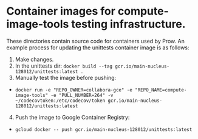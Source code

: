 # Container images for compute-image-tools testing infrastructure.
These directories contain source code for containers used by Prow. An example
process for updating the unittests container image is as follows:

1. Make changes.
2. In the unittests dir: `docker build --tag gcr.io/main-nucleus-128012/unittests:latest .`
3. Manually test the image before pushing:
 * `docker run -e "REPO_OWNER=collabora-gce" -e "REPO_NAME=compute-image-tools" -e "PULL_NUMBER=264" -v ~/codecovtoken:/etc/codecov/token gcr.io/main-nucleus-128012/unittests:latest`
4. Push the image to Google Container Registry:
 * `gcloud docker -- push gcr.io/main-nucleus-128012/unittests:latest`
